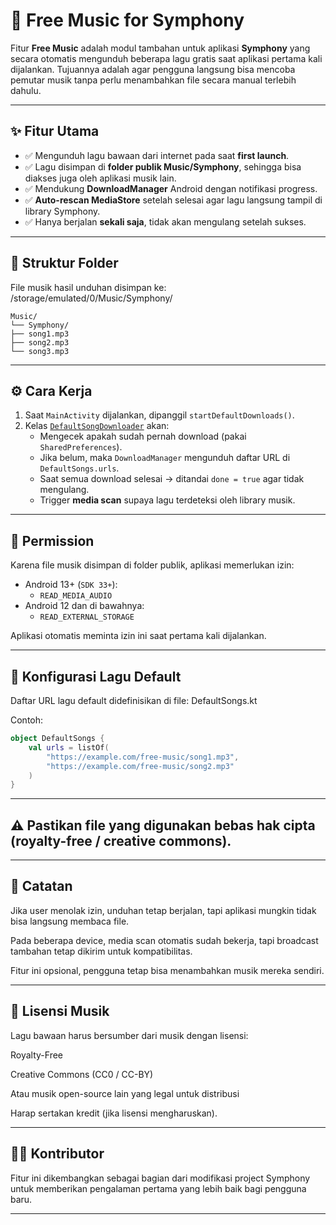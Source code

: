 # 🎵 Free Music for Symphony

Fitur **Free Music** adalah modul tambahan untuk aplikasi **Symphony** yang secara otomatis mengunduh beberapa lagu gratis saat aplikasi pertama kali dijalankan. Tujuannya adalah agar pengguna langsung bisa mencoba pemutar musik tanpa perlu menambahkan file secara manual terlebih dahulu.

---

## ✨ Fitur Utama
- ✅ Mengunduh lagu bawaan dari internet pada saat **first launch**.  
- ✅ Lagu disimpan di **folder publik Music/Symphony**, sehingga bisa diakses juga oleh aplikasi musik lain.  
- ✅ Mendukung **DownloadManager** Android dengan notifikasi progress.  
- ✅ **Auto-rescan MediaStore** setelah selesai agar lagu langsung tampil di library Symphony.  
- ✅ Hanya berjalan **sekali saja**, tidak akan mengulang setelah sukses.  

---

## 📂 Struktur Folder
File musik hasil unduhan disimpan ke: /storage/emulated/0/Music/Symphony/
```
Music/
└── Symphony/
├── song1.mp3
├── song2.mp3
└── song3.mp3
```
---

## ⚙️ Cara Kerja
1. Saat `MainActivity` dijalankan, dipanggil `startDefaultDownloads()`.  
2. Kelas [`DefaultSongDownloader`](app/src/main/java/io/github/zyrouge/symphony/DefaultSongDownloader.kt) akan:
   - Mengecek apakah sudah pernah download (pakai `SharedPreferences`).  
   - Jika belum, maka `DownloadManager` mengunduh daftar URL di `DefaultSongs.urls`.  
   - Saat semua download selesai → ditandai `done = true` agar tidak mengulang.  
   - Trigger **media scan** supaya lagu terdeteksi oleh library musik.  

---

## 🔑 Permission
Karena file musik disimpan di folder publik, aplikasi memerlukan izin:

- Android 13+ (`SDK 33+`):  
  - `READ_MEDIA_AUDIO`
- Android 12 dan di bawahnya:  
  - `READ_EXTERNAL_STORAGE`

Aplikasi otomatis meminta izin ini saat pertama kali dijalankan.  

---

## 📝 Konfigurasi Lagu Default
Daftar URL lagu default didefinisikan di file: DefaultSongs.kt

Contoh:

```kotlin
object DefaultSongs {
    val urls = listOf(
        "https://example.com/free-music/song1.mp3",
        "https://example.com/free-music/song2.mp3"
    )
}
```
---

## ⚠️ Pastikan file yang digunakan bebas hak cipta (royalty-free / creative commons).

---

## 📌 Catatan

Jika user menolak izin, unduhan tetap berjalan, tapi aplikasi mungkin tidak bisa langsung membaca file.

Pada beberapa device, media scan otomatis sudah bekerja, tapi broadcast tambahan tetap dikirim untuk kompatibilitas.

Fitur ini opsional, pengguna tetap bisa menambahkan musik mereka sendiri.

---

## 📜 Lisensi Musik

Lagu bawaan harus bersumber dari musik dengan lisensi:

Royalty-Free

Creative Commons (CC0 / CC-BY)

Atau musik open-source lain yang legal untuk distribusi

Harap sertakan kredit (jika lisensi mengharuskan).

---

## 👨‍💻 Kontributor

Fitur ini dikembangkan sebagai bagian dari modifikasi project Symphony untuk memberikan pengalaman pertama yang lebih baik bagi pengguna baru.

---

